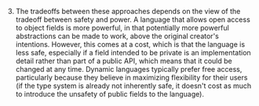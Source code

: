 3.  The tradeoffs between these approaches depends on the view of the tradeoff between safety and power. A language that allows open access to object fields is more powerful, in that potentially more powerful abstractions can be made to work, above the original creator's intentions. However, this comes at a cost, which is that the language is less safe, especially if a field intended to be private is an implementation detail rather than part of a public API, which means that it could be changed at any time. Dynamic languages typically prefer free access, particularly because they believe in maximizing flexibility for their users (if the type system is already not inherently safe, it doesn't cost as much to introduce the unsafety of public fields to the language).